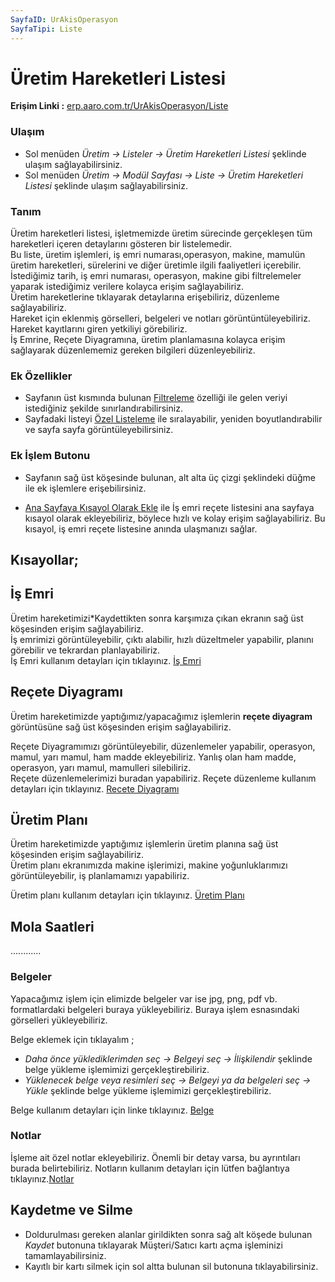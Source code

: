 ```yaml
---
SayfaID: UrAkisOperasyon
SayfaTipi: Liste
---
```


# Üretim Hareketleri Listesi

**Erişim Linki :** [erp.aaro.com.tr/UrAkisOperasyon/Liste](erp.aaro.com.tr/UrAkisOperasyon/Liste)

### Ulaşım

- Sol menüden *Üretim -> Listeler -> Üretim Hareketleri Listesi* şeklinde ulaşım sağlayabilirsiniz.
- Sol menüden *Üretim -> Modül Sayfası -> Liste -> Üretim Hareketleri Listesi* şeklinde ulaşım sağlayabilirsiniz.

### Tanım

Üretim hareketleri listesi, işletmemizde üretim sürecinde gerçekleşen tüm hareketleri içeren detaylarını gösteren bir listelemedir.  
Bu liste, üretim işlemleri, iş emri numarası,operasyon, makine, mamulün üretim hareketleri, sürelerini ve diğer üretimle ilgili faaliyetleri içerebilir.   
İstediğimiz tarih, iş emri numarası, operasyon, makine gibi filtrelemeler yaparak istediğimiz verilere kolayca erişim sağlayabiliriz.  
Üretim hareketlerine tıklayarak detaylarına erişebiliriz, düzenleme sağlayabiliriz.  
Hareket için eklenmiş görselleri, belgeleri ve notları görüntüntüleyebiliriz.  
Hareket kayıtlarını giren yetkiliyi görebiliriz.  
İş Emrine, Reçete Diyagramına, üretim planlamasına kolayca erişim sağlayarak düzenlememiz gereken bilgileri düzenleyebiliriz.

### Ek Özellikler 

- Sayfanın üst kısmında bulunan [Filtreleme](../TemelOzellikler/SayfaKisitlari.md) özelliği ile gelen veriyi istediğiniz şekilde sınırlandırabilirsiniz.
- Sayfadaki listeyi [Özel Listeleme](../TemelOzellikler/ListeNesnesi.md) ile sıralayabilir, yeniden boyutlandırabilir ve sayfa sayfa görüntüleyebilirsiniz.

### Ek İşlem Butonu

- Sayfanın sağ üst köşesinde bulunan, alt alta üç çizgi şeklindeki düğme ile ek işlemlere erişebilirsiniz.








- [Ana Sayfaya Kısayol Olarak Ekle](../TemelOzellikler/KisaYollaraEkleme.md) ile
	İş emri reçete listesini ana sayfaya kısayol olarak ekleyebiliriz, böylece hızlı ve kolay erişim sağlayabiliriz.
	Bu kısayol, iş emri reçete listesine anında ulaşmanızı sağlar.

## Kısayollar;

## İş Emri 

Üretim hareketimizi*Kaydettikten sonra karşımıza çıkan ekranın sağ üst köşesinden erişim sağlayabiliriz.  
İş emrimizi görüntüleyebilir, çıktı alabilir, hızlı düzeltmeler yapabilir, planını görebilir ve tekrardan planlayabiliriz.  
İş Emri kullanım detayları için tıklayınız. [İş Emri](../Uretim/IsEmri.md)

## Reçete Diyagramı

Üretim hareketimizde yaptığımız/yapacağımız işlemlerin **reçete diyagram** görüntüsüne sağ üst köşesinden erişim sağlayabiliriz.  

Reçete Diyagramımızı görüntüleyebilir, düzenlemeler yapabilir, operasyon, mamul, yarı mamul, ham madde ekleyebiliriz. 
Yanlış olan ham madde, operasyon, yarı mamul, mamulleri silebiliriz.  
Reçete düzenlemelerimizi buradan yapabiliriz.
Reçete düzenleme kullanım detayları için tıklayınız. [Recete Diyagramı](../Uretim/ReceteDiyagrami.md)

## Üretim Planı 

Üretim hareketimizde yaptığımız işlemlerin üretim planına sağ üst köşesinden erişim sağlayabiliriz.  
Üretim planı ekranımızda makine işlerimizi, makine yoğunluklarımızı görüntüleyebilir, iş planlamamızı yapabiliriz.   

Üretim planı kullanım detayları için tıklayınız. [Üretim Planı](../Uretim/Planlama.md)

## Mola Saatleri

............

### Belgeler

Yapacağımız işlem için elimizde belgeler var ise jpg, png, pdf vb. formatlardaki belgeleri buraya yükleyebiliriz.
Buraya işlem esnasındaki görselleri yükleyebiliriz.

Belge eklemek için tıklayalım ;

- *Daha önce yüklediklerimden seç -> Belgeyi seç
-> İlişkilendir* şeklinde belge yükleme işlemimizi gerçekleştirebiliriz.
- *Yüklenecek belge veya resimleri seç -> Belgeyi ya da
 belgeleri seç -> Yükle* şeklinde belge yükleme işlemimizi gerçekleştirebiliriz.

Belge kullanım detayları için linke tıklayınız. [Belge](../TemelOzellikler/Belgeler.md)

### Notlar 

İşleme ait özel notlar ekleyebiliriz. Önemli bir detay varsa, bu ayrıntıları burada belirtebiliriz. Notların kullanım detayları için lütfen bağlantıya tıklayınız.[Notlar](../TemelOzellikler/Notlar.md)

## Kaydetme ve Silme

- Doldurulması gereken alanlar girildikten sonra sağ alt köşede bulunan *Kaydet* butonuna tıklayarak Müşteri/Satıcı kartı açma işleminizi tamamlayabilirsiniz.
- Kayıtlı bir kartı silmek için sol altta bulunan sil butonuna tıklayabilirsiniz.
